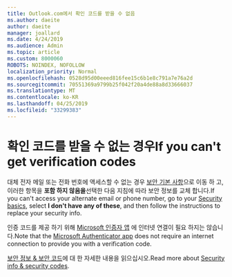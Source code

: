 ```yaml
---
title: Outlook.com에서 확인 코드를 받을 수 없음
ms.author: daeite
author: daeite
manager: joallard
ms.date: 4/24/2019
ms.audience: Admin
ms.topic: article
ms.custom: 8000060
ROBOTS: NOINDEX, NOFOLLOW
localization_priority: Normal
ms.openlocfilehash: 0528d95d00eeed816fee15c6b1e8c791a7e76a2d
ms.sourcegitcommit: 70551369a9799b25f042f20a4de88a8d33666037
ms.translationtype: MT
ms.contentlocale: ko-KR
ms.lasthandoff: 04/25/2019
ms.locfileid: "33299383"
---
```

# <a name="if-you-cant-get-verification-codes"></a><span data-ttu-id="d00cb-102">확인 코드를 받을 수 없는 경우</span><span class="sxs-lookup"><span data-stu-id="d00cb-102">If you can't get verification codes</span></span>

<span data-ttu-id="d00cb-103">대체 전자 메일 또는 전화 번호에 액세스할 수 없는 경우 [보안 기본 사항](https://account.microsoft.com/security)으로 이동 하 고, 이러한 항목을 **포함 하지 않음을**선택한 다음 지침에 따라 보안 정보를 교체 합니다.</span><span class="sxs-lookup"><span data-stu-id="d00cb-103">If you can't access your alternate email or phone number, go to your [Security basics](https://account.microsoft.com/security), select **I don't have any of these**, and then follow the instructions to replace your security info.</span></span>

<span data-ttu-id="d00cb-104">인증 코드를 제공 하기 위해 [Microsoft 인증자 앱](https://go.microsoft.com/fwlink/?linkid=2016117) 에 인터넷 연결이 필요 하지는 않습니다.</span><span class="sxs-lookup"><span data-stu-id="d00cb-104">Note that the [Microsoft Authenticator app](https://go.microsoft.com/fwlink/?linkid=2016117) does not require an internet connection to provide you with a verification code.</span></span>

<span data-ttu-id="d00cb-105">[보안 정보 & 보안 코드](https://support.microsoft.com/help/12428/)에 대 한 자세한 내용을 읽으십시오.</span><span class="sxs-lookup"><span data-stu-id="d00cb-105">Read more about [Security info & security codes](https://support.microsoft.com/help/12428/).</span></span>